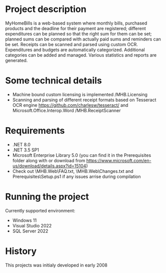# Project description

MyHomeBills is a web-based system where monthly bills, purchased 
products and the deadline for their payment are registered; different 
expenditures can be planned so that the right sum for them can be 
set; planned sums can be compared with actually paid sums and 
reminders can be set. Receipts can be scanned and parsed using 
custom OCR. Expenditures and budgets are automatically categorized. Additional categories can be added and managed.
Various statistics and reports are generated. 

# Some technical details

- Machine bound custom licensing is implemented /MHB.Licensing
- Scanning and parsing of different receipt formats based on Tesseract OCR engine https://github.com/charlesw/tesseract/ and Microsoft.Office.Interop.Word /MHB.ReceiptScanner


# Requirements

- .NET 8.0
- .NET 3.5 SP1
- Microsoft Enterprise Library 5.0 (you can find it in the Prerequisites folder along with or download from https://www.microsoft.com/en-us/download/details.aspx?id=15104)
- Check out \MHB.Web\FAQ.txt, \MHB.Web\Changes.txt and Prerequisites\Setup.ps1 if any issues arrise during compilation


# Running the project

Currently supported environment:
- Windows 11
- Visual Studio 2022
- SQL Server 2022

# History

This projects was initialy developed in early 2008
